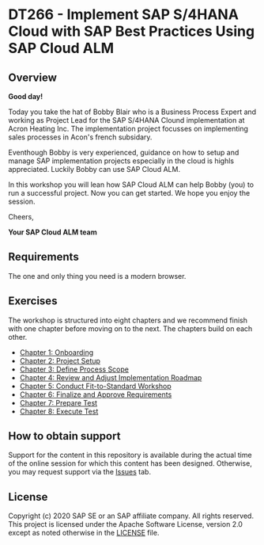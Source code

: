# DT266 - Implement SAP S/4HANA Cloud with SAP Best Practices Using SAP Cloud ALM

## Overview

**Good day!**

Today you take the hat of Bobby Blair who is a Business Process Expert and working as Project Lead for the SAP S/4HANA Clound implementation at Acron Heating Inc. The implementation project focusses on implementing sales processes in Acon's french subsidary.​

Eventhough Bobby is very experienced, guidance on how to setup and manage SAP implementation projects especially in the cloud is highls appreciated. Luckily Bobby can use SAP Cloud ALM.

In this workshop you will lean how SAP Cloud ALM can help Bobby (you)  to run a successful project. 
Now you can get started. We hope you enjoy the session.

​Cheers, 

**Your SAP Cloud ALM team**

## Requirements

The one and only thing you need is a modern browser.

## Exercises

The workshop is structured into eight chapters and we recommend finish with one chapter before moving on to the next. The chapters build on each other.

- [Chapter 1: Onboarding](exercises/Chapter1/Markdown.md)
- [Chapter 2: Project Setup](exercises/Chapter2/Markdown.md)
- [Chapter 3: Define Process Scope](exercises/Chapter3/Markdown.md)
- [Chapter 4: Review and Adjust Implementation Roadmap](exercises/Chapter4/Markdown.md)
- [Chapter 5: Conduct Fit-to-Standard Workshop](exercises/Chapter5/Markdown.md)
- [Chapter 6: Finalize and Approve Requirements](exercises/Chapter6/Markdown.md)
- [Chapter 7: Prepare Test](exercises/Chapter7/Markdown.md)
- [Chapter 8: Execute Test](exercises/Chapter8/Markdown.md)

## How to obtain support
Support for the content in this repository is available during the actual time of the online session for which this content has been designed. Otherwise, you may request support via the [Issues](https://github.com/SAP-samples/teched2020-DT266/issues) tab.

## License
Copyright (c) 2020 SAP SE or an SAP affiliate company. All rights reserved. This project is licensed under the Apache Software License, version 2.0 except as noted otherwise in the [LICENSE](LICENSES/Apache-2.0.txt) file.
